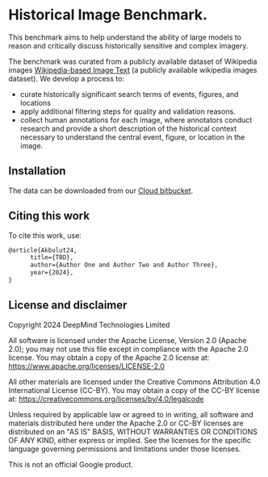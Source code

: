 # Historical Image Benchmark.

This benchmark aims to help understand the ability of large models
 to reason and critically discuss historically sensitive and complex imagery.

The benchmark was curated from a publicly available dataset of Wikipedia images
  [Wikipedia-based Image Text](https://github.com/google-research-datasets/wit)
 (a publicly available wikipedia images dataset). We
 develop a process to:
 - curate historically significant search terms of events, figures, and locations
 - apply additional filtering steps for quality and validation reasons.
 - collect human annotations for each image, where annotators conduct research
 and provide a short description of the historical context necessary to
 understand the central event, figure, or location in the image.

## Installation

The data can be downloaded from our [Cloud bitbucket](ToDo).

## Citing this work

To cite this work, use:

```latex
@article{Akbulut24,
      title={TBD},
      author={Author One and Author Two and Author Three},
      year={2024},
}
```

## License and disclaimer

Copyright 2024 DeepMind Technologies Limited

All software is licensed under the Apache License, Version 2.0 (Apache 2.0);
you may not use this file except in compliance with the Apache 2.0 license.
You may obtain a copy of the Apache 2.0 license at:
https://www.apache.org/licenses/LICENSE-2.0

All other materials are licensed under the Creative Commons Attribution 4.0
International License (CC-BY). You may obtain a copy of the CC-BY license at:
https://creativecommons.org/licenses/by/4.0/legalcode

Unless required by applicable law or agreed to in writing, all software and
materials distributed here under the Apache 2.0 or CC-BY licenses are
distributed on an "AS IS" BASIS, WITHOUT WARRANTIES OR CONDITIONS OF ANY KIND,
either express or implied. See the licenses for the specific language governing
permissions and limitations under those licenses.

This is not an official Google product.
